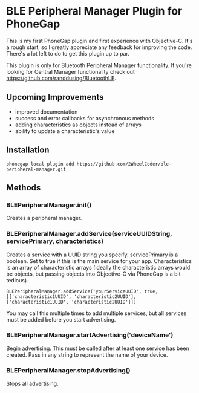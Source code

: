 # BLE Peripheral Manager Plugin for PhoneGap

This is my first PhoneGap plugin and first experience with Objective-C. It's a rough start, so I greatly appreciate any feedback for improving the code. There's a lot left to do to get this plugin up to par.

This plugin is only for Bluetooth Peripheral Manager functionality. If you're looking for Central Manager functionality check out https://github.com/randdusing/BluetoothLE.

## Upcoming Improvements

- improved documentation
- success and error callbacks for asynchronous methods
- adding characteristics as objects instead of arrays
- ability to update a characteristic's value

## Installation

    phonegap local plugin add https://github.com/2WheelCoder/ble-peripheral-manager.git

## Methods

### BLEPeripheralManager.init()

Creates a peripheral manager.

### BLEPeripheralManager.addService(serviceUUIDString, servicePrimary, characteristics)

Creates a service with a UUID string you specify. servicePrimary is a boolean. Set to true if this is the main service for your app. Characteristics is an array of characteristic arrays (ideally the characteristic arrays would be objects, but passing objects into Objective-C via PhoneGap is a bit tedious).

    BLEPeripheralManager.addService('yourServiceUUID', true, [['characteristic1UUID', 'characteristic2UUID'], ['characteristic1UUID', 'characteristic2UUID']])

You may call this multiple times to add multiple services, but all services must be added before you start advertising.

### BLEPeripheralManager.startAdvertising('deviceName')

Begin advertising. This must be called after at least one service has been created. Pass in any string to represent the name of your device.

### BLEPeripheralManager.stopAdvertising()

Stops all advertising.
